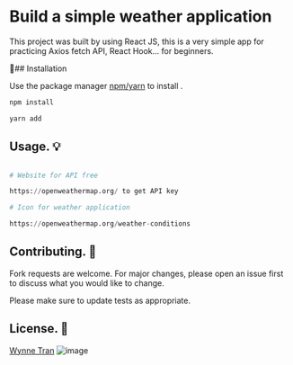 # Build a simple weather application

This project was built by using React JS, this is a very simple app for practicing Axios fetch API, React Hook... for beginners.

🚀## Installation

Use the package manager [npm/yarn](https://pip.pypa.io/en/stable/) to install .

```bash
npm install
```


```bash
yarn add
```

## Usage.  💡 

```python

# Website for API free

https://openweathermap.org/ to get API key

# Icon for weather application

https://openweathermap.org/weather-conditions 


```

## Contributing. 🙌 
Fork requests are welcome. For major changes, please open an issue first to discuss what you would like to change.

Please make sure to update tests as appropriate.

## License. 💞️ 
[Wynne Tran](https://github.com/Wynne-Tran)
![image](https://user-images.githubusercontent.com/63073395/144142620-a0a4247d-9133-440a-bc70-1ba66c0a6d3f.png)
